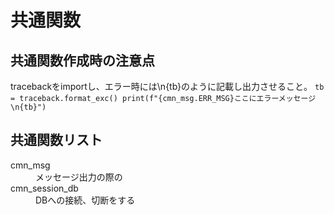 # 共通関数

## 共通関数作成時の注意点
tracebackをimportし、エラー時には\n{tb}のように記載し出力させること。
        ```
        tb = traceback.format_exc()
        print(f"{cmn_msg.ERR_MSG}ここにエラーメッセージ\n{tb}")
        ```

## 共通関数リスト
<dl>
  <dt>cmn_msg</dt>
  <dd>メッセージ出力の際の</dd>
  <dt>cmn_session_db</dt>
  <dd>DBへの接続、切断をする</dd>
</dl>
